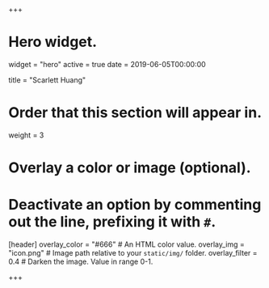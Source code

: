 +++
# Hero widget.
widget = "hero"
active = true
date = 2019-06-05T00:00:00

title = "Scarlett Huang"

# Order that this section will appear in.
weight = 3

# Overlay a color or image (optional).
#   Deactivate an option by commenting out the line, prefixing it with `#`.
[header]
  overlay_color = "#666"  # An HTML color value.
  overlay_img = "icon.png"  # Image path relative to your `static/img/` folder.
  overlay_filter = 0.4  # Darken the image. Value in range 0-1.
 
+++
